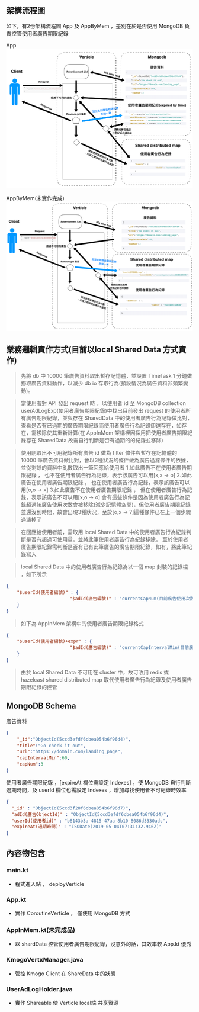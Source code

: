 ## 架構流程圖
如下，有2份架構流程圖 App 及 AppByMem ，差別在於是否使用 MongoDB 負責控管使用者廣告期限紀錄

App
![flowchart](./images/flowchart.png)

AppByMem(未實作完成)
![flowchart2](./images/flowchart2.png)

## 業務邏輯實作方式(目前以local Shared Data 方式實作)

> 先將 db 中 10000 筆廣告資料取出暫存記憶體，並設置 TimeTask 1 分鐘做撈取廣告資料動作，以減少 db io 存取行為(預設情況為廣告資料非頻繁變動)。

> 當使用者對 API 發出 request 時 ，以使用者 id 至 MongoDB collection userAdLogExp(使用者廣告期限紀錄)中找出目前發出 request 的使用者所有廣告期限紀錄，並與存在 SharedData 中的使用者廣告行為記錄做比對，查看是否有已過期的廣告期限紀錄而使用者廣告行為記錄卻還存在，如存在，需移除使其重新計算(在 AppInMem 架構裡因採用把使用者廣告期限紀錄存在 SharedData 故需自行判斷是否有過期的的紀錄並移除)

> 使用剛取出不可用紀錄所有廣告 id 做為 filter 條件與暫存在記憶體的 10000 筆廣告資料做比對，會以3種狀況的條件做為廣告過濾條件的依據，並從剩餘的資料中亂數取出一筆回應給使用者
1.如此廣告不在使用者廣告期限紀錄 ， 也不在使用者廣告行為記錄，表示該廣告可以用[x,x -> o]
2.如此廣告在使用者廣告期限紀錄 ， 也在使用者廣告行為記錄，表示該廣告可以用[o,o -> x]
3.如此廣告不在使用者廣告期限紀錄 ， 但在使用者廣告行為記錄，表示該廣告不可以用[x,o -> o]
會有這些條件是因為使用者廣告行為記錄超過該廣告使用次數會被移除(減少記憶體空間)，但使用者廣告期限紀錄並還沒到時間，故會出現3種狀況，至於[o,x -> ?]這種條件已在上一個步驟過濾掉了


> 在回應給使用者前，需取用 local Shared Data 中的使用者廣告行為紀錄判斷是否有超過可使用量，並將此筆使用者廣告行為紀錄移除，
> 至於使用者廣告期限紀錄需判斷是否有已有此筆廣告的廣告期限紀錄，如有，將此筆紀錄寫入

> local Shared Data 中的使用者廣告行為紀錄為以一個 map 封裝的記錄檔 ，如下所示
```json
{ 
    "$userId(使用者編號)" : {
                        "$adId(廣告編號)" : "currentCapNum(目前廣告使用次數)"
    }
}
```
> 如下為 AppInMem 架構中的使用者廣告期限紀錄格式

```json
{ 
    "$userId(使用者編號)+expr" : {
                        "$adId(廣告編號)" : "currentCapIntervalMin(目前廣告期限時間)"
    }
}
```

> 由於 local Shared Data 不可用在 cluster 中，故可改用 redis 或 hazelcast shared distributed map  取代使用者廣告行為紀錄及使用者廣告期限紀錄的控管

## MongoDB Schema
廣告資料
```json
{
    "_id":"ObjectId(5ccd3efdf6cbea054b6f96d4)",
    "title":"Go check it out",
    "url":"https://domain.com/landing_page",
    "capIntervalMin":60,
    "capNum":3
}
```
使用者廣告期限紀錄 ，[expireAt 欄位需設定 Indexes] ，使 MongoDB 自行判斷過期時間，及 userId 欄位也需設定 Indexes ，增加尋找使用者不可紀錄時效率
```json
{
  "_id" : "ObjectId(5ccd3f20f6cbea054b6f96d7)",
  "adId(廣告ObjectId)" : "ObjectId(5ccd3efdf6cbea054b6f96d4)",
  "userId(使用者id)" : "b8143b3a-4815-47aa-8b10-8086d3330adc",
  "expireAt(過期時間)" : "ISODate(2019-05-04T07:31:32.946Z)"
}
```


## 內容物包含
### main.kt
  - 程式進入點 ， deployVerticle
### App.kt
  - 實作 CoroutineVerticle ， 僅使用 MongoDB 方式
### AppInMem.kt(未完成品)
  - 以 shardData 控管使用者廣告期限紀錄，沒意外的話，其效率較 App.kt 優秀
### KmogoVertxManager.java
  - 管控 Kmogo Client 在 ShareData 中的狀態
### UserAdLogHolder.java
  - 實作 Shareable 使 Verticle local端 共享資源
  
